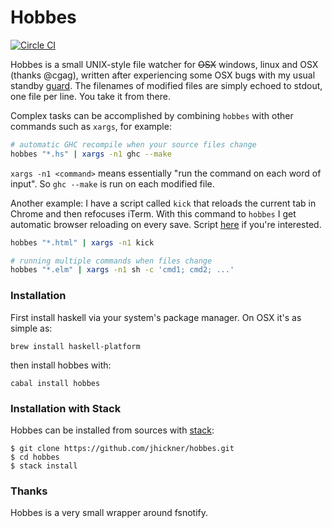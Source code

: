 Hobbes
======

[![Circle CI](https://circleci.com/gh/jhickner/hobbes.svg?style=svg)](https://circleci.com/gh/jhickner/hobbes)

Hobbes is a small UNIX-style file watcher for ~~OSX~~ windows, linux and OSX (thanks @cgag), written after experiencing some OSX bugs with my usual standby [guard](https://github.com/guard/guard). The filenames of modified files are simply echoed to stdout, one file per line. You take it from there.

Complex tasks can be accomplished by combining ```hobbes``` with other commands such as ```xargs```, for example:

```bash
# automatic GHC recompile when your source files change
hobbes "*.hs" | xargs -n1 ghc --make
```

```xargs -n1 <command>``` means essentially "run the command on each word of input". So ```ghc --make``` is run on each modified file.


Another example: I have a script called ```kick``` that reloads the current tab in Chrome and then refocuses iTerm. With this command to ```hobbes``` I get automatic browser reloading on every save. Script [here](https://gist.github.com/4081943) if you're interested.

```bash
hobbes "*.html" | xargs -n1 kick
```

```bash
# running multiple commands when files change
hobbes "*.elm" | xargs -n1 sh -c 'cmd1; cmd2; ...'
```

### Installation

First install haskell via your system's package manager. On OSX it's as simple as:

```brew install haskell-platform```

then install hobbes with:

```cabal install hobbes```

### Installation with Stack

Hobbes can be installed from sources with [stack](https://github.com/commercialhaskell/stack):

```shell
$ git clone https://github.com/jhickner/hobbes.git
$ cd hobbes
$ stack install
```

### Thanks

Hobbes is a very small wrapper around fsnotify.
